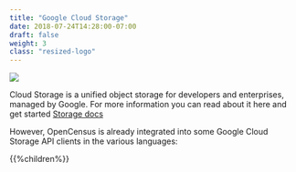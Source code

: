 ```yaml
---
title: "Google Cloud Storage"
date: 2018-07-24T14:28:00-07:00
draft: false
weight: 3
class: "resized-logo"
---
```


![](/images/cloud_storage.png)


Cloud Storage is a unified object storage for developers and enterprises, managed by Google.
For more information you can read about it here and get started [Storage docs](https://cloud.google.com/storage/docs)

However, OpenCensus is already integrated into some Google Cloud Storage API clients in the various languages:

{{%children%}}

